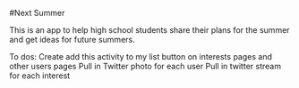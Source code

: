 #Next Summer

This is an app to help high school students share their plans for the summer and get ideas for future summers.

To dos:
Create add this activity to my list button on interests pages and other users pages
Pull in Twitter photo for each user
Pull in twitter stream for each interest

